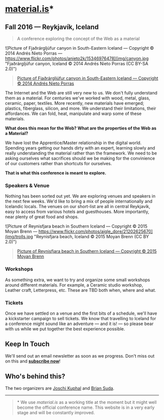 # [material.is](https://web.material.is)*
## Fall 2016 — Reykjavík, Iceland

> A conference exploring the concept of the Web as a material

![Picture of Fjaðrárgljúfur canyon in South-Eastern Iceland — Copyright © 2014 Andrés Nieto Porras — https://www.flickr.com/photos/anieto2k/15346976478](img/canyon.jpg "Fjaðrárgljúfur canyon, Iceland © 2014 Andrés Nieto Porras (CC BY-SA 2.0)")
> [Picture of Fjaðrárgljúfur canyon in South-Eastern Iceland — Copyright © 2014 Andrés Nieto Porras](https://www.flickr.com/photos/anieto2k/15346976478)

The Internet and the Web are still very new to us. We don't fully understand them as a material. For centuries we've worked with wood, metal, glass, ceramic, paper, textiles. More recently, new materials have emerged; plastics, fiberglass, silicon, and more. We understand their limitations, their affordances. We can fold, heat, manipulate and warp some of these materials.

**What does this mean for the Web? What are the properties of the Web as a Material?**

We have lost the Apprentice/Master relationship in the digital world. Spending years getting our hands dirty with an expert, learning slowly and really understanding the material rather than the framework. We need to be asking ourselves what sacrifices should we be making for the convinience of our customers rather than shortcuts for ourselves.

**That is what this conference is meant to explore.**

### Speakers & Venue
Nothing has been sorted out yet. We are exploring venues and speakers in the next few weeks. We'd like to bring a mix of people internationally and Icelandic locals. The venues on our short-list are all in central Reykjavík, easy to access from various hotels and guesthouses. More importantly, near plenty of great food and shops.

![Picture of Reynisfjara beach in Southern Iceland — Copyright © 2015 Moyan Brenn — https://www.flickr.com/photos/aigle_dore/21202625670](img/trolls.jpg "Reynisfjara beach, Iceland © 2015 Moyan Brenn (CC BY 2.0)")
> [Picture of Reynisfjara beach in Southern Iceland — Copyright © 2015 Moyan Brenn](https://www.flickr.com/photos/aigle_dore/21202625670)

### Workshops
As something extra, we want to try and organize some small workshops around different materials. For example, a Ceramic studio workshop, Leather craft, Letterpress, etc. These are TBD both when, where and what.

### Tickets
Once we have settled on a venue and the first bits of a schedule, we'll have a kickstarter campaign to sell tickets. We know that travelling to Iceland for a conference might sound like an adventure — and it is! — so please bear with us while we put together the best experience possible.

## Keep In Touch
We'll send out an email newsletter as soon as we progress. Don't miss out on this and [**subscribe now**](https://material.us12.list-manage.com/subscribe?u=47afb33257f1e65f442e8f176&id=c291cb4ea6)!

## Who's behind this?
The two organizers are [Joschi Kuphal](https://jkphl.is) and [Brian Suda](http://suda.co.uk).

___

> \* We use *material.is* as a working title at the moment but it might well become the official conference name. This website is in a very early stage and will be constantly improved.